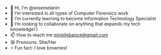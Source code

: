 - 👋 Hi, I’m @wisemelanin
- 👀 I’m interested in all types of Computer Forensics work
- 🌱 I’m currently learning to become Information Technology Specialist
- 💞️ I’m looking to collaborate on anything that expands my tech knowledge!:)
- 📫 How to reach me miriellebance@gmail.com
- 😄 Pronouns: She/Her
- ⚡ Fun fact: I love brownies!

<!---
wisemelanin/wisemelanin is a ✨ special ✨ repository because its `README.md` (this file) appears on your GitHub profile.
You can click the Preview link to take a look at your changes.
--->
